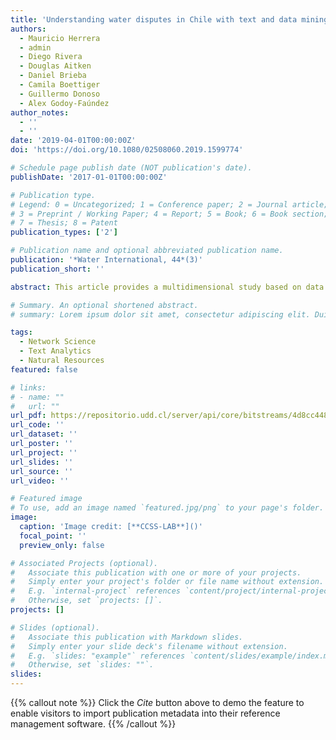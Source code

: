 ```yaml
---
title: 'Understanding water disputes in Chile with text and data mining tools'
authors:
  - Mauricio Herrera
  - admin
  - Diego Rivera
  - Douglas Aitken
  - Daniel Brieba
  - Camila Boettiger
  - Guillermo Donoso
  - Alex Godoy-Faúndez
author_notes:
  - ''
  - ''
date: '2019-04-01T00:00:00Z'
doi: 'https://doi.org/10.1080/02508060.2019.1599774'

# Schedule page publish date (NOT publication's date).
publishDate: '2017-01-01T00:00:00Z'

# Publication type.
# Legend: 0 = Uncategorized; 1 = Conference paper; 2 = Journal article;
# 3 = Preprint / Working Paper; 4 = Report; 5 = Book; 6 = Book section;
# 7 = Thesis; 8 = Patent
publication_types: ['2']

# Publication name and optional abbreviated publication name.
publication: '*Water International, 44*(3)'
publication_short: ''

abstract: This article provides a multidimensional study based on data and text mining of prosecuted disputes on water rights in Chile, and an analysis of the state’s capacity, particularly of the institutions related to water regulation. This study shows not only a substantial increase of legal disputes regarding water rights over the years (1981–2014), but also clear patterns in the geographic location of these conflicts, as well as in the types of legal actions, arguments and strategies used in their pursuit. Through a topic analysis, we find a growing diversification over time of the subjects contained in the legal claims, suggesting an increase in structure and complexity.

# Summary. An optional shortened abstract.
# summary: Lorem ipsum dolor sit amet, consectetur adipiscing elit. Duis posuere tellus ac convallis placerat. Proin tincidunt magna sed ex sollicitudin condimentum.

tags:
  - Network Science
  - Text Analytics
  - Natural Resources
featured: false

# links:
# - name: ""
#   url: ""
url_pdf: https://repositorio.udd.cl/server/api/core/bitstreams/4d8cc448-70d8-43e7-9bd0-fa1d9be3e43c/content
url_code: ''
url_dataset: ''
url_poster: ''
url_project: ''
url_slides: ''
url_source: ''
url_video: ''

# Featured image
# To use, add an image named `featured.jpg/png` to your page's folder.
image:
  caption: 'Image credit: [**CCSS-LAB**]()'
  focal_point: ''
  preview_only: false

# Associated Projects (optional).
#   Associate this publication with one or more of your projects.
#   Simply enter your project's folder or file name without extension.
#   E.g. `internal-project` references `content/project/internal-project/index.md`.
#   Otherwise, set `projects: []`.
projects: []

# Slides (optional).
#   Associate this publication with Markdown slides.
#   Simply enter your slide deck's filename without extension.
#   E.g. `slides: "example"` references `content/slides/example/index.md`.
#   Otherwise, set `slides: ""`.
slides:
---
```


{{% callout note %}}
Click the _Cite_ button above to demo the feature to enable visitors to import publication metadata into their reference management software.
{{% /callout %}}

<!-- Supplementary notes can be added here, including [code and math](https://wowchemy.com/docs/content/writing-markdown-latex/). -->
